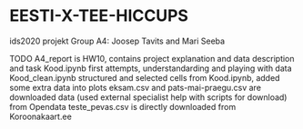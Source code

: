 # EESTI-X-TEE-HICCUPS
ids2020 projekt
Group A4: Joosep Tavits and Mari Seeba

TODO
A4_report is HW10, contains project explanation and data description and task
Kood.ipynb first attempts, understandarding and playing with data
Kood_clean.ipynb  structured and selected cells from Kood.ipynb, added some extra data into plots
eksam.csv and pats-mai-praegu.csv are downloaded data (used external specialist help with scripts for download) from Opendata
teste_pevas.csv is directly downloaded from Koroonakaart.ee
